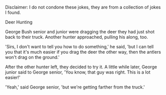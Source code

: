 Disclaimer: I do not condone these jokes, they are from a collection of jokes I found.

Deer Hunting

George Bush senior and junior were dragging the deer they had just shot back to their truck. Another hunter approached, pulling his along, too.

'Sirs, I don't want to tell you how to do something,' he said, 'but I can tell you that it's much easier if you drag the deer the other way, then the antlers won't drag on the ground.'

After the other hunter left, they decided to try it. A little while later, George junior said to George senior, 'You know, that guy was right. This is a lot easier!'

'Yeah,' said George senior, 'but we're getting farther from the truck.'

